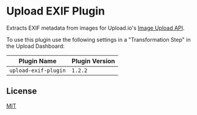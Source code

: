 # Upload EXIF Plugin

Extracts EXIF metadata from images for Upload.io's [Image Upload API](https://upload.io/image-upload-api).

To use this plugin use the following settings in a "Transformation Step" in the Upload Dashboard:

| Plugin Name          | Plugin Version |
| -------------------- | -------------- |
| `upload-exif-plugin` | `1.2.2`        |

## License

[MIT](LICENSE)
